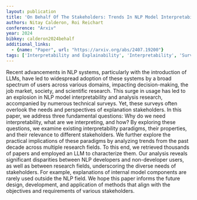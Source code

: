 ```yaml
---
layout: publication
title: 'On Behalf Of The Stakeholders: Trends In NLP Model Interpretability In The Era Of Llms'
authors: Nitay Calderon, Roi Reichart
conference: "Arxiv"
year: 2024
bibkey: calderon2024behalf
additional_links:
  - {name: "Paper", url: "https://arxiv.org/abs/2407.19200"}
tags: ['Interpretability and Explainability', 'Interpretability', 'Survey Paper', 'Reinforcement Learning']
---
```

Recent advancements in NLP systems, particularly with the introduction of
LLMs, have led to widespread adoption of these systems by a broad spectrum of
users across various domains, impacting decision-making, the job market,
society, and scientific research. This surge in usage has led to an explosion
in NLP model interpretability and analysis research, accompanied by numerous
technical surveys. Yet, these surveys often overlook the needs and perspectives
of explanation stakeholders. In this paper, we address three fundamental
questions: Why do we need interpretability, what are we interpreting, and how?
By exploring these questions, we examine existing interpretability paradigms,
their properties, and their relevance to different stakeholders. We further
explore the practical implications of these paradigms by analyzing trends from
the past decade across multiple research fields. To this end, we retrieved
thousands of papers and employed an LLM to characterize them. Our analysis
reveals significant disparities between NLP developers and non-developer users,
as well as between research fields, underscoring the diverse needs of
stakeholders. For example, explanations of internal model components are rarely
used outside the NLP field. We hope this paper informs the future design,
development, and application of methods that align with the objectives and
requirements of various stakeholders.
